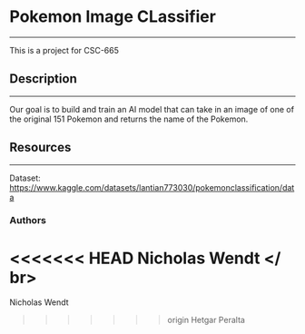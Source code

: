 # Pokemon Image CLassifier
---
This is a project for CSC-665

## Description
---
Our goal is to build and train an AI model that can take in an image of one of the original 151 Pokemon and returns the name of the Pokemon.
## Resources
---
Dataset: https://www.kaggle.com/datasets/lantian773030/pokemonclassification/data
### Authors
<<<<<<< HEAD
Nicholas Wendt </ br>
=======
Nicholas Wendt  
>>>>>>> origin
Hetgar Peralta
